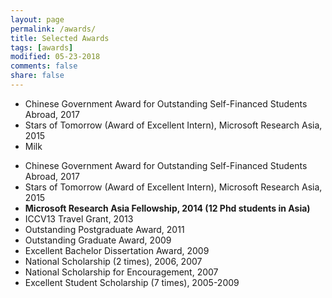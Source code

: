 ```yaml
---
layout: page
permalink: /awards/
title: Selected Awards
tags: [awards]
modified: 05-23-2018
comments: false
share: false
---
```

<ul>
  <li>Chinese Government Award for Outstanding Self-Financed Students Abroad, 2017</li>
  <li>Stars of Tomorrow (Award of Excellent Intern), Microsoft Research Asia, 2015</li>
  <li>Milk</li>
</ul>



* Chinese Government Award for Outstanding Self-Financed Students Abroad, 2017
* Stars of Tomorrow (Award of Excellent Intern), Microsoft Research Asia, 2015
* **Microsoft Research Asia Fellowship, 2014 (12 Phd students in Asia)**
* ICCV13 Travel Grant, 2013
* Outstanding Postgraduate Award, 2011
* Outstanding Graduate Award, 2009
* Excellent Bachelor Dissertation Award, 2009
* National Scholarship (2 times), 2006, 2007
* National Scholarship for Encouragement, 2007
* Excellent Student Scholarship (7 times), 2005-2009

